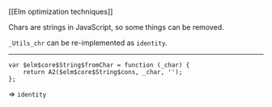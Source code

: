 [[Elm optimization techniques]]

Chars are strings in JavaScript, so some things can be removed.

`_Utils_chr` can be re-implemented as `identity`.

---

```
var $elm$core$String$fromChar = function (_char) {
	return A2($elm$core$String$cons, _char, '');
};
```
=> `identity`
